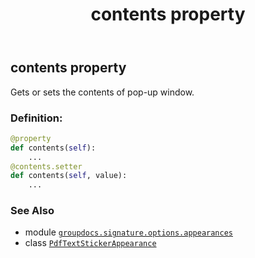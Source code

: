 ﻿---
title: contents property
second_title: GroupDocs.Signature for Python via .NET API References
description: 
type: docs
url: /python-net/groupdocs.signature.options.appearances/pdftextstickerappearance/contents/
is_root: false
weight: 40
---

## contents property


Gets or sets the contents of pop-up window.
### Definition:
```python
@property
def contents(self):
    ...
@contents.setter
def contents(self, value):
    ...
```

### See Also
* module [`groupdocs.signature.options.appearances`](../../)
* class [`PdfTextStickerAppearance`](/signature/python-net/groupdocs.signature.options.appearances/pdftextstickerappearance)
